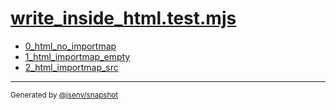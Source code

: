 # [write_inside_html.test.mjs](../write_inside_html.test.mjs)


- [0_html_no_importmap](0_html_no_importmap/0_html_no_importmap.md)
- [1_html_importmap_empty](1_html_importmap_empty/1_html_importmap_empty.md)
- [2_html_importmap_src](2_html_importmap_src/2_html_importmap_src.md)

---

<sub>
  Generated by <a href="https://github.com/jsenv/core/tree/main/packages/independent/snapshot">@jsenv/snapshot</a>
</sub>
